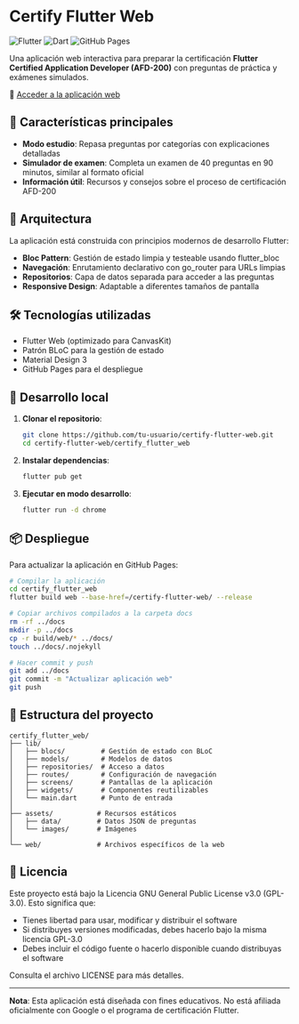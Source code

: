 # Certify Flutter Web

![Flutter](https://img.shields.io/badge/Flutter-3.7.0+-02569B?style=for-the-badge&logo=flutter&logoColor=white)
![Dart](https://img.shields.io/badge/Dart-3.0.0+-0175C2?style=for-the-badge&logo=dart&logoColor=white)
![GitHub Pages](https://img.shields.io/badge/GitHub_Pages-Deployed-222222?style=for-the-badge&logo=github&logoColor=white)

Una aplicación web interactiva para preparar la certificación **Flutter Certified Application Developer (AFD-200)** con preguntas de práctica y exámenes simulados.

🚀 [Acceder a la aplicación web](https://tu-usuario.github.io/certify-flutter-web/)

## 📱 Características principales

- **Modo estudio**: Repasa preguntas por categorías con explicaciones detalladas
- **Simulador de examen**: Completa un examen de 40 preguntas en 90 minutos, similar al formato oficial
- **Información útil**: Recursos y consejos sobre el proceso de certificación AFD-200

## 🧩 Arquitectura

La aplicación está construida con principios modernos de desarrollo Flutter:

- **Bloc Pattern**: Gestión de estado limpia y testeable usando flutter_bloc
- **Navegación**: Enrutamiento declarativo con go_router para URLs limpias
- **Repositorios**: Capa de datos separada para acceder a las preguntas
- **Responsive Design**: Adaptable a diferentes tamaños de pantalla

## 🛠️ Tecnologías utilizadas

- Flutter Web (optimizado para CanvasKit)
- Patrón BLoC para la gestión de estado
- Material Design 3
- GitHub Pages para el despliegue

## 🚀 Desarrollo local

1. **Clonar el repositorio**:

   ```bash
   git clone https://github.com/tu-usuario/certify-flutter-web.git
   cd certify-flutter-web/certify_flutter_web
   ```

2. **Instalar dependencias**:

   ```bash
   flutter pub get
   ```

3. **Ejecutar en modo desarrollo**:
   ```bash
   flutter run -d chrome
   ```

## 📦 Despliegue

Para actualizar la aplicación en GitHub Pages:

```bash
# Compilar la aplicación
cd certify_flutter_web
flutter build web --base-href=/certify-flutter-web/ --release

# Copiar archivos compilados a la carpeta docs
rm -rf ../docs
mkdir -p ../docs
cp -r build/web/* ../docs/
touch ../docs/.nojekyll

# Hacer commit y push
git add ../docs
git commit -m "Actualizar aplicación web"
git push
```

## 📐 Estructura del proyecto

```
certify_flutter_web/
├── lib/
│   ├── blocs/         # Gestión de estado con BLoC
│   ├── models/        # Modelos de datos
│   ├── repositories/  # Acceso a datos
│   ├── routes/        # Configuración de navegación
│   ├── screens/       # Pantallas de la aplicación
│   ├── widgets/       # Componentes reutilizables
│   └── main.dart      # Punto de entrada
│
├── assets/           # Recursos estáticos
│   ├── data/         # Datos JSON de preguntas
│   └── images/       # Imágenes
│
└── web/              # Archivos específicos de la web
```

## 📝 Licencia

Este proyecto está bajo la Licencia GNU General Public License v3.0 (GPL-3.0). Esto significa que:

- Tienes libertad para usar, modificar y distribuir el software
- Si distribuyes versiones modificadas, debes hacerlo bajo la misma licencia GPL-3.0
- Debes incluir el código fuente o hacerlo disponible cuando distribuyas el software

Consulta el archivo LICENSE para más detalles.

---

**Nota**: Esta aplicación está diseñada con fines educativos. No está afiliada oficialmente con Google o el programa de certificación Flutter.
